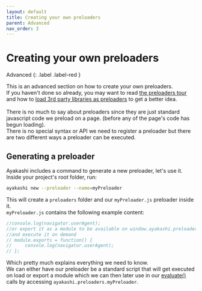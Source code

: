 ```yaml
---
layout: default
title: Creating your own preloaders
parent: Advanced
nav_order: 3
---
```


# Creating your own preloaders

Advanced
{: .label .label-red }

This is an advanced section on how to create your own preloaders.  
If you haven't done so already, you may want to read [the preloaders tour](/docs/guide/tour.html#preloaders)
and how to [load 3rd party libraries as preloaders](/docs/going_deeper/loading-libraries-as-preloaders.html)
to get a better idea.  
<br/>
There is no much to say about preloaders since they are just standard javascript code we preload on a page.
(before any of the page's code has begun loading).  
There is no special syntax or API we need to register a preloader but there are two different ways a preloader can be executed.

## Generating a preloader

Ayakashi includes a command to generate a new preloader, let's use it.  
Inside your project's root folder, run:

```bash
ayakashi new --preloader --name=myPreloader
```

This will create a `preloaders` folder and our `myPreloader.js` preloader inside it.  
`myPreloader.js` contains the following example content:

```js
//console.log(navigator.userAgent);
//or export it as a module to be available on window.ayakashi.preloaders
//and execute it on demand
// module.exports = function() {
//     console.log(navigator.userAgent);
// };
```

Which pretty much explains everything we need to know.  
We can either have our preloader be a standard script that will get executed on load
or export a module which we can then later use in our
[evaluate()](/docs/going_deeper/evaluating-javascript-expressions.html) calls by accessing `ayakashi.preloaders.myPreloader`.
